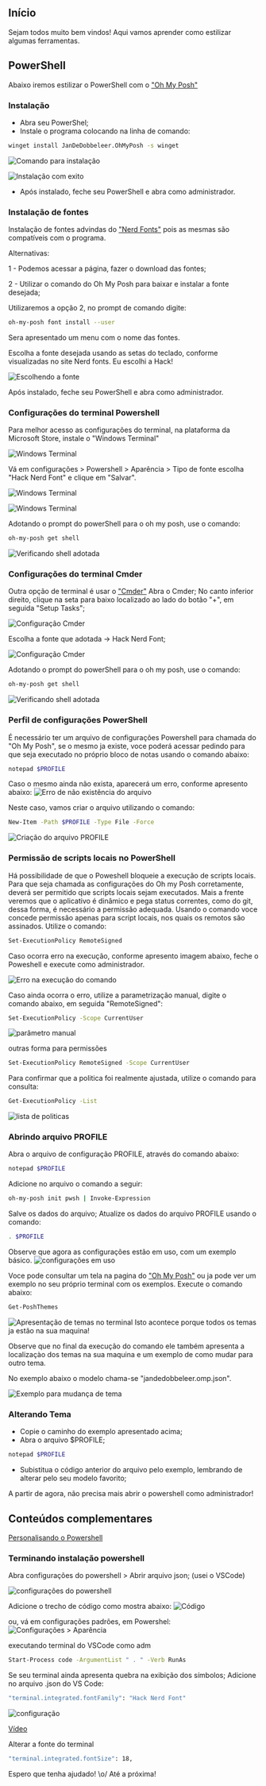 ## Início
Sejam  todos muito bem vindos!
Aqui vamos aprender como estilizar algumas ferramentas.

## PowerShell
Abaixo iremos estilizar o PowerShell com o ["Oh My Posh"](https://ohmyposh.dev)

### Instalação
- Abra seu PowerShel;
- Instale o programa colocando na linha de comando:
```bash
winget install JanDeDobbeleer.OhMyPosh -s winget 
```
![Comando para instalação](./imagens/OhMyPosh/1_primeiroComandoInstalacao.png)

![Instalação com exito](./imagens/OhMyPosh/2_instaladoComExito.png)

- Após instalado, feche seu PowerShell e abra como administrador.

### Instalação de fontes
Instalação de fontes advindas do ["Nerd Fonts"](https://www.nerdfonts.com/) pois as mesmas são compatíveis com o programa.

Alternativas:

1 - Podemos acessar a página, fazer o download das fontes;

2 - Utilizar o comando do Oh My Posh para baixar e instalar a fonte desejada;

Utilizaremos a opção 2, no prompt de comando digite:
```bash
oh-my-posh font install --user
```
Sera apresentado um menu com o nome das fontes. 

Escolha a fonte desejada usando as setas do teclado, conforme visualizadas no site Nerd fonts.
Eu escolhi a Hack!

![Escolhendo a fonte](./imagens/OhMyPosh/3_instalacaoDeFonteHack.png)

Após instalado, feche seu PowerShell e abra como administrador.

### Configurações do terminal Powershell
Para melhor acesso as configurações do terminal, na plataforma da Microsoft Store, instale o "Windows Terminal"

![Windows Terminal](./imagens/OhMyPosh/4_windowsTerminal.png)

Vá em configurações > Powershell > Aparência > Tipo de fonte escolha "Hack Nerd Font" e clique em "Salvar".

![Windows Terminal](./imagens/OhMyPosh/5_configuracoesPowerShel.png)

![Windows Terminal](./imagens/OhMyPosh/6_escolhaDaFonte.png)

Adotando o prompt do powerShell para o oh my posh, use o comando:
```bash
oh-my-posh get shell
```
![Verificando shell adotada](./imagens/OhMyPosh/9_verificandoShellAdotada.png)

### Configurações do terminal Cmder
Outra opção de terminal é usar o ["Cmder"](https://cmder.app)
Abra o Cmder;
No canto inferior direito, clique na seta para baixo localizado ao lado do botão "+", em seguida "Setup Tasks";

![Configuração Cmder](./imagens/OhMyPosh/7_configuracaoCmder.png)

Escolha a fonte que adotada -> Hack Nerd Font;

![Configuração Cmder](./imagens/OhMyPosh/8_escolhaDaFonteCmder.png)

Adotando o prompt do powerShell para o oh my posh, use o comando:
```bash
oh-my-posh get shell
```
![Verificando shell adotada](./imagens/OhMyPosh/10_verificandoShellAdotadaCmder.png)

### Perfil de configurações PowerShell
É necessário ter um arquivo de configurações Powershell para chamada do "Oh My Posh", se o mesmo ja existe, voce poderá acessar pedindo para que seja executado no próprio bloco de notas usando o comando abaixo:
```bash
notepad $PROFILE
```
Caso o mesmo ainda não exista, aparecerá um erro, conforme apresento abaixo:
![Erro de não existência do arquivo](./imagens/OhMyPosh/11_erroNaoEncontradoArquivo.png)

Neste caso, vamos criar o arquivo utilizando o comando:
```bash
New-Item -Path $PROFILE -Type File -Force
```
![Criação do arquivo PROFILE](./imagens/OhMyPosh/12_criacaoDoArquivoProfile.png)

### Permissão de scripts locais no PowerShell
Há possibilidade de que o Poweshell bloqueie a execução de scripts locais.
Para que seja chamada as configurações do Oh my Posh corretamente, deverá ser permitido que scripts locais sejam executados. Mais a frente veremos que o aplicativo é dinâmico e pega status correntes, como do git, dessa forma, é necessário a permissão adequada.
Usando o comando voce concede permissão apenas para script locais, nos quais os remotos são assinados.
Utilize o comando:
```bash
Set-ExecutionPolicy RemoteSigned
```
Caso ocorra erro na execução, conforme apresento imagem abaixo, feche o Poweshell e execute como administrador.

![Erro na execução do comando](./imagens/OhMyPosh/13_erroUsarComoAdmin.png)

Caso ainda ocorra o erro, utilize a parametrização manual, digite o comando abaixo, em seguida "RemoteSigned":
```bash
Set-ExecutionPolicy -Scope CurrentUser
```
![parâmetro manual](./imagens/OhMyPosh/14_outraAbordagempowershell.png)

outras forma para permissões
```bash
Set-ExecutionPolicy RemoteSigned -Scope CurrentUser
```

Para confirmar que a politica foi realmente ajustada, utilize o comando para consulta:

```bash
Get-ExecutionPolicy -List
```
![lista de politicas](./imagens/OhMyPosh/15_listaDaPolitica.png)

### Abrindo arquivo PROFILE
Abra o arquivo de configuração PROFILE, através do comando abaixo:
```bash
notepad $PROFILE
```
Adicione no arquivo o comando a seguir:
```bash
oh-my-posh init pwsh | Invoke-Expression
```
Salve os dados do arquivo;
Atualize os dados do arquivo PROFILE usando o comando:
```bash
. $PROFILE
```
Observe que agora as configurações estão em uso, com um exemplo básico.
![configurações em uso](./imagens/OhMyPosh/16_ohMyPoshEmUso.png)

Voce pode consultar um tela na pagina do ["Oh My Posh"](https://ohmyposh.dev/docs/themes) ou ja pode ver um exemplo no seu próprio terminal com os exemplos. Execute o comando abaixo:
```bash
Get-PoshThemes
```
![Apresentação de temas no terminal](./imagens/OhMyPosh/17_listaDeTemas.png)
Isto acontece porque todos os temas ja estão na sua maquina! 

Observe que no final da execução do comando ele também apresenta a localizaçào dos temas na sua maquina e um exemplo de como mudar para outro tema. 

No exemplo abaixo o modelo chama-se "jandedobbeleer.omp.json".

![Exemplo para mudança de tema](./imagens/OhMyPosh/18_exemploMudancaTema.png)

### Alterando Tema
- Copie o caminho do exemplo apresentado acima;
- Abra o arquivo $PROFILE;
```bash
notepad $PROFILE
```
- Subistitua o código anterior do arquivo pelo exemplo, lembrando de alterar pelo seu modelo favorito;

A partir de agora, não precisa mais abrir o powershell como administrador!



## Conteúdos complementares
[Personalisando o Powershell](https://www.youtube.com/watch?v=yLg5k0BT2tc)

### Terminando instalação powershell

Abra configurações do powershell > Abrir arquivo json; (usei o VSCode)

![configurações do powershell](./imagens/OhMyPosh/20_configuracoesDoPowershell.png)

Adicione o trecho de código como mostra abaixo:
![Código](./imagens/OhMyPosh/21_configuracaoPadraoPowershell.png)

ou, vá em configurações padrões, em Powershel:
![Configurações > Aparência](./imagens/OhMyPosh/22_aparencia.png)

executando terminal do VSCode como adm
```bash
Start-Process code -ArgumentList " . " -Verb RunAs
```

Se seu terminal ainda apresenta quebra na exibição dos símbolos;
Adicione no arquivo .json do VS Code:

```bash
"terminal.integrated.fontFamily": "Hack Nerd Font"
```
![configuração](./imagens/OhMyPosh/23_configuracaoTerminalVSCode.png)

[Vídeo](https://www.youtube.com/watch?v=-6YVarfmw48)

Alterar a fonte do terminal
```bash
"terminal.integrated.fontSize": 18,
```  
Espero que tenha ajudado! \o/
Até a próxima!